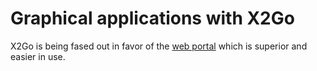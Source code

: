 # Graphical applications with X2Go

X2Go is being fased out in favor of the [web portal](web_portal.md) which
is superior and easier in use.
